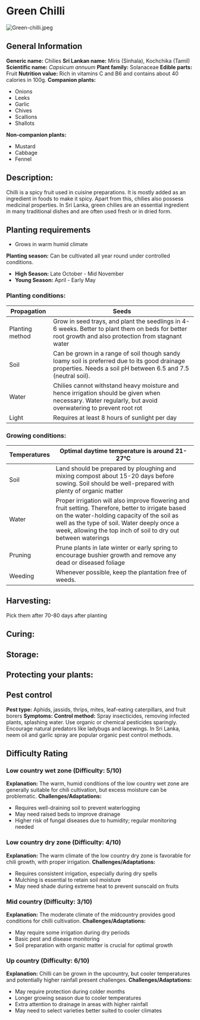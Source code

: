 # Green Chilli
![Green-chilli.jpeg](../../assets/images/Green-chilli.jpeg "By Thamizhpparithi Maari - Own work, CC BY-SA 4.0, https://commons.wikimedia.org/w/index.php?curid=39755481")
    
## General Information
**Generic name:** Chilies
**Sri Lankan name:** Miris (Sinhala), Kochchika (Tamil)
**Scientific name:** _Capsicum annuum_
**Plant family:** Solanaceae
**Edible parts:** Fruit
**Nutrition value:** Rich in vitamins C and B6 and contains about 40 calories in 100g.
**Companion plants:**
- Onions
- Leeks
- Garlic
- Chives
- Scallions
- Shallots

**Non-companion plants:**
- Mustard
- Cabbage
- Fennel

## Description:
Chilli is a spicy fruit used in cuisine preparations. It is mostly added as an ingredient in foods to make it spicy. Apart from this, chilies also possess medicinal properties. In Sri Lanka, green chilies are an essential ingredient in many traditional dishes and are often used fresh or in dried form.

## Planting requirements
- Grows in warm humid climate

**Planting season:** Can be cultivated all year round under controlled conditions.
- **High Season:** Late October - Mid November
- **Young Season:** April - Early May
  
### Planting conditions:
| Propagation | Seeds |
|----|----|
| Planting method | Grow in seed trays, and plant the seedlings in 4-6 weeks. Better to plant them on beds for better root growth and also protection from stagnant water |
| Soil | Can be grown in a range of soil though sandy loamy soil is preferred due to its good drainage properties. Needs a soil pH between 6.5 and 7.5 (neutral soil). |
| Water | Chilies cannot withstand heavy moisture and hence irrigation should be given when necessary. Water regularly, but avoid overwatering to prevent root rot |
| Light | Requires at least 8 hours of sunlight per day |

### Growing conditions:

| Temperatures | Optimal daytime temperature is around 21-27°C |
|----|----|
| Soil | Land should be prepared by ploughing and mixing compost about 15-20 days before sowing. Soil should be well-prepared with plenty of organic matter |
| Water | Proper irrigation will also improve flowering and fruit setting. Therefore, better to irrigate based on the water-holding capacity of the soil as well as the type of soil. Water deeply once a week, allowing the top inch of soil to dry out between waterings |
| Pruning | Prune plants in late winter or early spring to encourage bushier growth and remove any dead or diseased foliage |
| Weeding | Whenever possible, keep the plantation free of weeds. |

## Harvesting:
Pick them after 70-80 days after planting

## Curing:

## Storage:

## Protecting your plants:

## Pest control
**Pest type:** Aphids, jassids, thrips, mites, leaf-eating caterpillars, and fruit borers
**Symptoms:** 
**Control method:** Spray insecticides, removing infected plants, splashing water. Use organic or chemical pesticides sparingly. Encourage natural predators like ladybugs and lacewings. <update>In Sri Lanka, neem oil and garlic spray are popular organic pest control methods.</update>

## Difficulty Rating
### Low country wet zone (Difficulty: 5/10)
**Explanation:** The warm, humid conditions of the low country wet zone are generally suitable for chili cultivation, but excess moisture can be problematic.
**Challenges/Adaptations:**
- Requires well-draining soil to prevent waterlogging
- May need raised beds to improve drainage
- Higher risk of fungal diseases due to humidity; regular monitoring needed

### Low country dry zone (Difficulty: 4/10)
**Explanation:** The warm climate of the low country dry zone is favorable for chili growth, with proper irrigation.
**Challenges/Adaptations:**
- Requires consistent irrigation, especially during dry spells
- Mulching is essential to retain soil moisture
- May need shade during extreme heat to prevent sunscald on fruits

### Mid country (Difficulty: 3/10)
**Explanation:** The moderate climate of the midcountry provides good conditions for chilli cultivation.
**Challenges/Adaptations:**
- May require some irrigation during dry periods
- Basic pest and disease monitoring
- Soil preparation with organic matter is crucial for optimal growth

### Up country (Difficulty: 6/10)
**Explanation:** Chilli can be grown in the upcountry, but cooler temperatures and potentially higher rainfall present challenges.
**Challenges/Adaptations:**
- May require protection during colder months
- Longer growing season due to cooler temperatures
- Extra attention to drainage in areas with higher rainfall
- May need to select varieties better suited to cooler climates
